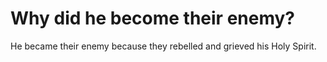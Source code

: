 # Why did he become their enemy?

He became their enemy because they rebelled and grieved his Holy Spirit.
